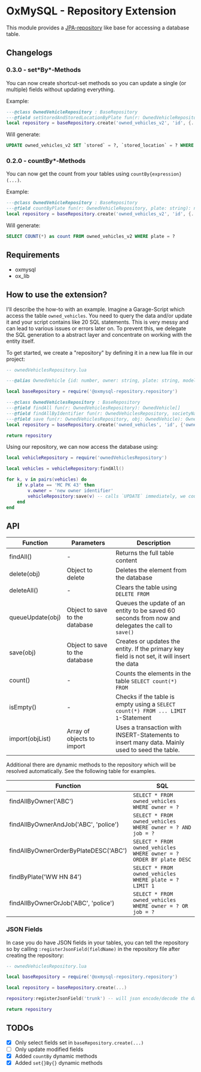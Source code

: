 # OxMySQL - Repository Extension

This module provides a [JPA-repository](https://docs.spring.io/spring-data/jpa/reference/index.html) like base for accessing a database table.

## Changelogs

### 0.3.0 - set\*By\*-Methods

You can now create shortcut-set methods so you can update a single (or multiple) fields without updating everything.

Example:

```lua
---@class OwnedVehicleRepository : BaseRepository
---@field setStoredAndStoredLocationByPlate fun(r: OwnedVehicleRepository, stored: boolean, storedLocation: string, plate: string): nil
local repository = baseRepository.create('owned_vehicles_v2', 'id', {...})
```

Will generate:
```sql
UPDATE owned_vehicles_v2 SET `stored` = ?, `stored_location` = ? WHERE `plate` = ?
```

### 0.2.0 - countBy\*-Methods

You can now get the count from your tables using `countBy{expression}(...)`.

Example:
```lua
---@class OwnedVehicleRepository : BaseRepository
---@field countByPlate fun(r: OwnedVehicleRepository, plate: string): number
local repository = baseRepository.create('owned_vehicles_v2', 'id', {...})
```

Will generate:
```sql
SELECT COUNT(*) as count FROM owned_vehicles_v2 WHERE plate = ?
```

## Requirements

- oxmysql
- ox_lib

## How to use the extension?

I'll describe the how-to with an example. Imagine a Garage-Script which access the table `owned_vehicles`. You need to query the data and/or update it and your script contains like 20 SQL statements. This is very messy and can lead to various issues or errors later on. To prevent this, we delegate the SQL generation to a abstract layer and concentrate on working with the entity itself.

To get started, we create a "repository" by defining it in a new lua file in our project:

```lua
-- ownedVehiclesRepository.lua

---@alias OwnedVehicle {id: number, owner: string, plate: string, model_name: string, stored: boolean}

local baseRepository = require('@oxmysql-repository.repository')

---@class OwnedVehiclesRepository : BaseRepository
---@field findAll fun(r: OwnedVehiclesRepository): OwnedVehicle[]
---@field findAllByIdentifier fun(r: OwnedVehiclesRepository, societyName: string): OwnedVehicle[]
---@field save fun(r: OwnedVehiclesRepository, obj: OwnedVehicle): OwnedVehicle
local repository = baseRepository.create('owned_vehicles', 'id', {'owner', 'plate', 'model_name', 'stored'})

return repository
```

Using our repository, we can now access the database using:

```lua
local vehicleRepository = require('ownedVehiclesRepository')

local vehicles = vehicleRepository:findAll()

for k, v in pairs(vehicles) do
    if v.plate == 'MC PK 43' then
        v.owner = 'new owner identifier'
        vehicleRepository:save(v) -- calls `UPDATE` immediately, we could also use `queueUpdate` which puts the update in a queue - is only recommended if the data is cached locally and wont be fetched from the database any more.
    end
end
```

## API

| Function         | Parameters                     | Description                                                                                       |
| ---------------- | ------------------------------ | ------------------------------------------------------------------------------------------------- |
| findAll()        | -                              | Returns the full table content                                                                    |
| delete(obj)      | Object to delete               | Deletes the element from the database                                                             |
| deleteAll()      | -                              | Clears the table using `DELETE FROM`                                                              |
| queueUpdate(obj) | Object to save to the database | Queues the update of an entity to be saved 60 seconds from now and delegates the call to `save()` |
| save(obj)        | Object to save to the database | Creates or updates the entity. If the primary key field is not set, it will insert the data       |
| count()          | -                              | Counts the elements in the table `SELECT count(*) FROM`                                           |
| isEmpty()        | -                              | Checks if the table is empty using a `SELECT count(*) FROM ... LIMIT 1`-Statement                 |
| import(objList)  | Array of objects to import     | Uses a transaction with INSERT-Statements to insert many data. Mainly used to seed the table.     |

Additional there are dynamic methods to the repository which will be resolved automatically. See the following table for examples.


| Function                              | SQL                                                                |
| ------------------------------------- | ------------------------------------------------------------------ |
| findAllByOwner('ABC')                 | `SELECT * FROM owned_vehicles WHERE owner = ?`                     |
| findAllByOwnerAndJob('ABC', 'police') | `SELECT * FROM owned_vehicles WHERE owner = ? AND job = ?`         |
| findAllByOwnerOrderByPlateDESC('ABC') | `SELECT * FROM owned_vehicles WHERE owner = ? ORDER BY plate DESC` |
| findByPlate('WW HN 84')               | `SELECT * FROM owned_vehicles WHERE plate = ? LIMIT 1`             |
| findAllByOwnerOrJob('ABC', 'police')  | `SELECT * FROM owned_vehicles WHERE owner = ? OR job = ?`          |

### JSON Fields

In case you do have JSON fields in your tables, you can tell the repository so by calling `:registerJsonField(fieldName)` in the repository file after creating the repository:

```lua
-- ownedVehiclesRepository.lua

local baseRepository = require('@oxmysql-repository.repository')

local repository = baseRepository.create(...)

repository:registerJsonField('trunk') -- will json encode/decode the data in the trunk field on save/read

return repository
```

## TODOs

- [x] Only select fields set in `baseRepository.create(...)`
- [ ] Only update modified fields
- [x] Added `countBy` dynamic methods
- [x] Added `set{}By{}` dynamic methods